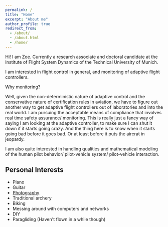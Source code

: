 ```yaml
---
permalink: /
title: "Home"
excerpt: "About me"
author_profile: true
redirect_from: 
  - /about/
  - /about.html
  - /home/
---
```


Hi! I am Zoe. Currently a research associate and doctoral candidate at the Institute of Flight System Dynamics of the Technical University of Munich.

I am interested in flight control in general, and monitoring of adaptive flight controllers. 

Why monitoring? 

Well, given the non-deterministic nature of adaptive control and the conservative nature of certification rules in aviation, we have to figure out another way to get adaptive flight controllers out of laboratories and into the real world. 
I am pursuing the acceptable means of compliance that involves real time safety assurance/ monitoring.
This is really just a fancy way of saying I am looking at the adaptive controller, to make sure I can shut it down if it starts going crazy. And the thing here is to know when it starts going bad before it goes bad. Or at least before it puts the aircrat in jeopardy. 

I am also quite interested in handling qualities and mathematical modeling of the human pilot behavior/ pilot-vehicle system/ pilot-vehicle interaction.

Personal Interests
------
  * Piano
  * Guitar
  * <a href="https://zmbikayi.github.io/portfolio" target="_blank">Photography</a>
  * Traditional archery
  * Biking
  * Messing around with computers and networks
  * DIY
  * Paragliding (Haven't flown in a while though)